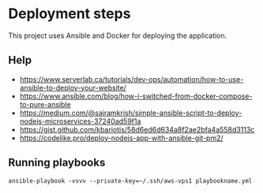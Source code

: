 # Deployment steps

This project uses Ansible and Docker for deploying the application.

## Help

- https://www.serverlab.ca/tutorials/dev-ops/automation/how-to-use-ansible-to-deploy-your-website/
- https://www.ansible.com/blog/how-i-switched-from-docker-compose-to-pure-ansible
- https://medium.com/@sairamkrish/simple-ansible-script-to-deploy-nodejs-microservices-37240ad59f1a
- https://gist.github.com/kbariotis/58d6ed6d634a8f2ae2bfa4a558d3113c
- https://codelike.pro/deploy-nodejs-app-with-ansible-git-pm2/


## Running playbooks

```
ansible-playbook -vvvv --private-key=~/.ssh/aws-vps1 playbookname.yml
```
